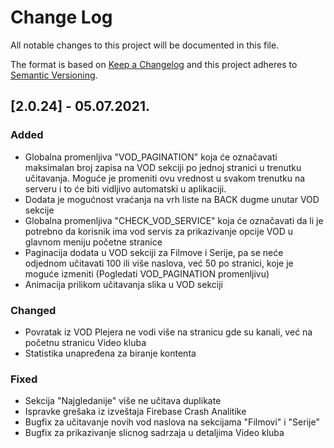 # Change Log
All notable changes to this project will be documented in this file.
 
The format is based on [Keep a Changelog](http://keepachangelog.com/)
and this project adheres to [Semantic Versioning](http://semver.org/).
 
## [2.0.24] - 05.07.2021.

### Added
- Globalna promenljiva "VOD_PAGINATION" koja će označavati maksimalan broj zapisa na VOD sekciji po jednoj stranici u trenutku učitavanja. Moguće je promeniti ovu vrednost u svakom trenutku na serveru i to će biti vidljivo automatski u aplikaciji.
- Dodata je mogućnost vraćanja na vrh liste na BACK dugme unutar VOD sekcije
- Globalna promenljiva "CHECK_VOD_SERVICE" koja će označavati da li je potrebno da korisnik ima vod servis za prikazivanje opcije VOD u glavnom meniju početne stranice
- Paginacija dodata u VOD sekciji za Filmove i Serije, pa se neće odjednom učitavati 100 ili više naslova, već 50 po stranici, koje je moguće izmeniti (Pogledati VOD_PAGINATION promenljivu)
- Animacija prilikom učitavanja slika u VOD sekciji
 
### Changed
- Povratak iz VOD Plejera ne vodi više na stranicu gde su kanali, već na početnu stranicu Video kluba
- Statistika unapređena za biranje kontenta

### Fixed
- Sekcija "Najgledanije" više ne učitava duplikate
- Ispravke grešaka iz izveštaja Firebase Crash Analitike
- Bugfix za učitavanje novih vod naslova na sekcijama "Filmovi" i "Serije"
- Bugfix za prikazivanje slicnog sadrzaja u detaljima Video kluba
